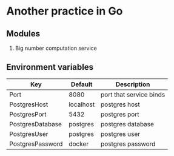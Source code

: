 # Another practice in Go

## Modules

1. Big number computation service

## Environment variables

| Key              | Default   | Description             |
| ---------------- | --------- | ----------------------- |
| Port             | 8080      | port that service binds |
| PostgresHost     | localhost | postgres host           |
| PostgresPort     | 5432      | postgres port           |
| PostgresDatabase | postgres  | postgres database       |
| PostgresUser     | postgres  | postgres user           |
| PostgresPassword | docker    | postgres password       |
